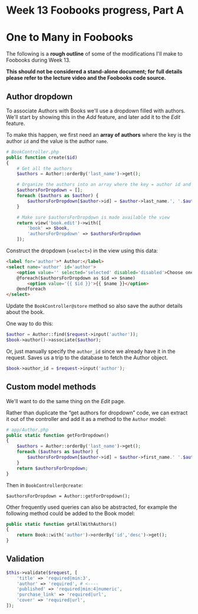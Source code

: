 # Week 13 Foobooks progress, Part A
# One to Many in Foobooks
The following is a __rough outline__ of some of the modifications I'll make to Foobooks during Week 13.

__This should not be considered a stand-alone document; for full details please refer to the lecture video and the Foobooks code source.__


## Author dropdown
To associate Authors with Books we'll use a dropdown filled with authors. We'll start by showing this in the *Add* feature, and later add it to the *Edit* feature.

To make this happen, we first need an __array of authors__ where the key is the author `id` and the value is the author `name`.

```php
# BookController.php
public function create($id)
{
    # Get all the authors
    $authors = Author::orderBy('last_name')->get();

    # Organize the authors into an array where the key = author id and value = author name
    $authorsForDropdown = [];
    foreach ($authors as $author) {
        $authorsForDropdown[$author->id] = $author->last_name.', '.$author->first_name;
    }

    # Make sure $authorsForDropdown is made available the view
    return view('book.edit')->with([
        'book' => $book,
        'authorsForDropdown' => $authorsForDropdown
    ]);
```

Construct the dropdown (`<select>`) in the view using this data:

```html
<label for='author'>* Author:</label>
<select name='author' id='author'>
    <option value='' selected='selected' disabled='disabled'>Choose one...</option>
    @foreach($authorsForDropdown as $id => $name)
        <option value='{{ $id }}'>{{ $name }}</option>
    @endforeach
</select>
```

Update the `BookController@store` method so also save the author details about the book.

One way to do this:
```php
$author = Author::find($request->input('author'));
$book->author()->associate($author);
```

Or, just manually specify the `author_id` since we already have it in the request. Saves us a trip to the database to fetch the Author object.
```php
$book->author_id = $request->input('author');
```


## Custom model methods
We'll want to do the same thing on the *Edit* page.

Rather than duplicate the &ldquo;get authors for dropdown&rdquo; code, we can extract it out of the controller and add it as a method to the `Author` model:

```php
# app/Author.php
public static function getForDropdown()
{
    $authors = Author::orderBy('last_name')->get();
    foreach ($authors as $author) {
        $authorsForDropdown[$author->id] = $author->first_name.' '.$author->last_name;
    }
    return $authorsForDropdown;
}
```

Then in `BookController@create`:
```
$authorsForDropdown = Author::getForDropdown();
```

Other frequently used queries can also be abstracted, for example the following method could be added to the Book model:

```php
public static function getAllWithAuthors()
{
    return Book::with('author')->orderBy('id','desc')->get();
}
```


## Validation
```php
$this->validate($request, [
    'title' => 'required|min:3',
    'author' => 'required', # <----
    'published' => 'required|min:4|numeric',
    'purchase_link' => 'required|url',
    'cover' => 'required|url',
]);
```
